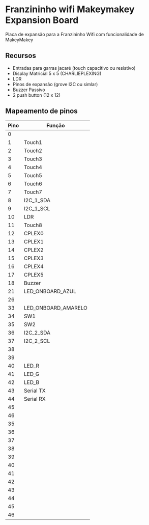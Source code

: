 # Franzininho wifi Makeymakey Expansion Board

Placa de expansão para a Franzininho Wifi com funcionalidade de MakeyMakey

## Recursos

- Entradas para garras jacaré (touch capacitivo ou resistivo)
- Display Matricial 5 x 5 (CHARLIEPLEXING)
- LDR
- Pinos de expansão (grove I2C ou simlar)
- Buzzer Passivo
- 2  push button (12 x 12)


## Mapeamento de pinos

| Pino | Função              |
|------|---------------------|
| 0    |                     |
| 1    | Touch1              |
| 2    | Touch2              |
| 3    | Touch3              |
| 4    | Touch4              |
| 5    | Touch5              |
| 6    | Touch6              |
| 7    | Touch7              |
| 8    | I2C_1_SDA           |
| 9    | I2C_1_SCL           |
| 10   | LDR                 |
| 11   | Touch8              |
| 12   | CPLEX0              |
| 13   | CPLEX1              |
| 14   | CPLEX2              |
| 15   | CPLEX3              |
| 16   | CPLEX4              |
| 17   | CPLEX5              |
| 18   | Buzzer              |
| 21   | LED_ONBOARD_AZUL    |
| 26   |                     |
| 33   | LED_ONBOARD_AMARELO |
| 34   | SW1                 |
| 35   | SW2                 |
| 36   | I2C_2_SDA           |
| 37   | I2C_2_SCL           |
| 38   |                     |
| 39   |                     |
| 40   | LED_R               |
| 41   | LED_G               |
| 42   | LED_B               |
| 43   | Serial TX           |
| 44   | Serial RX           |
| 45   |                     |
| 46   |                     |
| 35   |                     |
| 36   |                     |
| 37   |                     |
| 38   |                     |
| 39   |                     |
| 40   |                     |
| 41   |                     |
| 42   |                     |
| 43   |                     |
| 44   |                     |
| 45   |                     |
| 46   |                     |
